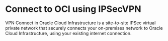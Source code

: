 # Connect to OCI using IPSecVPN

VPN Connect in Oracle Cloud Infrastructure is a site-to-site IPSec virtual private network that securely connects your on-premises network to Oracle Cloud Infrastructure, using your existing internet connection.
